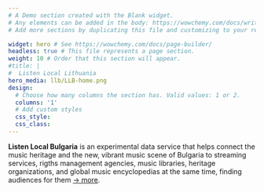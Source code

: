 ```yaml
---
# A Demo section created with the Blank widget.
# Any elements can be added in the body: https://wowchemy.com/docs/writing-markdown-latex/
# Add more sections by duplicating this file and customizing to your requirements.

widget: hero # See https://wowchemy.com/docs/page-builder/
headless: true # This file represents a page section.
weight: 10 # Order that this section will appear.
#title: |
#  Listen Local Lithuania
hero_media: llb/LLB-home.png
design:
  # Choose how many columns the section has. Valid values: 1 or 2.
  columns: '1'
  # Add custom styles
  css_style:
  css_class:
---
```


**Listen Local Bulgaria**  is an experimental data service that helps connect the music heritage and the new, vibrant music scene of Bulgaria to streaming services, rigths management agencies, music libraries, heritage organizations, and global music encyclopedias at the same time, finding audiences for them [→ more](/author/listen-local-bulgaria/).
